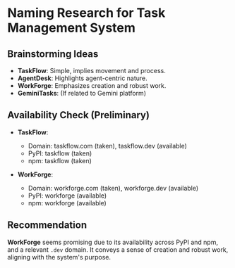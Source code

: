 # Naming Research for Task Management System

## Brainstorming Ideas

- **TaskFlow**: Simple, implies movement and process.
- **AgentDesk**: Highlights agent-centric nature.
- **WorkForge**: Emphasizes creation and robust work.
- **GeminiTasks**: (If related to Gemini platform)

## Availability Check (Preliminary)

- **TaskFlow**:
    - Domain: taskflow.com (taken), taskflow.dev (available)
    - PyPI: taskflow (taken)
    - npm: taskflow (taken)

- **WorkForge**:
    - Domain: workforge.com (taken), workforge.dev (available)
    - PyPI: workforge (available)
    - npm: workforge (available)

## Recommendation

**WorkForge** seems promising due to its availability across PyPI and npm, and a relevant `.dev` domain. It conveys a sense of creation and robust work, aligning with the system's purpose.